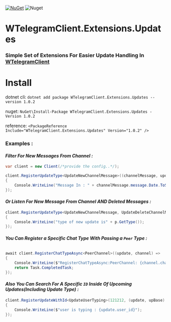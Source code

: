 [![NuGet](https://img.shields.io/nuget/v/WTelegramClient.Extensions.Updates)](https://www.nuget.org/packages/WTelegramClient.Extensions.Updates)
![Nuget](https://img.shields.io/nuget/dt/WTelegramClient.Extensions.Updates)

# WTelegramClient.Extensions.Updates

### Simple Set of Extensions For Easier Update Handling In [WTelegramClient](https://github.com/wiz0u/WTelegramClient/)

# Install

dotnet cli: `dotnet add package WTelegramClient.Extensions.Updates --version 1.0.2`

nuget: `NuGet\Install-Package WTelegramClient.Extensions.Updates -Version 1.0.2`

reference: `<PackageReference Include="WTelegramClient.Extensions.Updates" Version="1.0.2" />`

### Examples : 

#### <i> Filter For New Messages From Channel : </i>

```csharp
var client = new Client(/*provide the config..*/);

client.RegisterUpdateType<UpdateNewChannelMessage>((channelMessage, updatesBase) =>
{
    Console.WriteLine("Message In : " + channelMessage.message.Date.ToString("F"));
});
```

#### <i> Or Listen For New Message From Channel <b>AND</b> Deleted Messages : </i>


```csharp
client.RegisterUpdateType<UpdateNewChannelMessage, UpdateDeleteChannelMessages>(update, updatesBase) =>
{
    Console.WriteLine("type of new update is" + p.GetType());
});
```

#### <i> You Can Register a Specific Chat Type With Passing  a `Peer` Type : </i>

```csharp

await client.RegisterChatTypeAsync<PeerChannel>((update, channel) =>
{
    Console.WriteLine($"RegisterChatTypeAsync:PeerChannel: {channel.channel_id} with type : {update.GetType()}");
    return Task.CompletedTask;
});

```
#### <i> Also You Can Search For A Specific `ID` Inside Of Upcoming Updates(Including Update Type) : </i>

```csharp
client.RegisterUpdateWithId<UpdateUserTyping>(121212, (update, upBase) =>
{
    Console.WriteLine($"user is typing : {update.user_id}");
});
```
